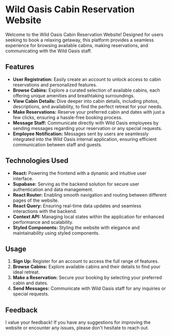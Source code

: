 # Wild Oasis Cabin Reservation Website

Welcome to the Wild Oasis Cabin Reservation Website! Designed for users seeking to book a relaxing getaway, this platform provides a seamless experience for browsing available cabins, making reservations, and communicating with the Wild Oasis staff.

## Features
- **User Registration:** Easily create an account to unlock access to cabin reservations and personalized features.
- **Browse Cabins:** Explore a curated selection of available cabins, each offering unique amenities and breathtaking surroundings.
- **View Cabin Details:** Dive deeper into cabin details, including photos, descriptions, and availability, to find the perfect retreat for your needs.
- **Make Reservations:** Reserve your preferred cabin and dates with just a few clicks, ensuring a hassle-free booking process.
- **Message Staff:** Communicate directly with Wild Oasis employees by sending messages regarding your reservation or any special requests.
- **Employee Notification:** Messages sent by users are seamlessly integrated into the Wild Oasis internal application, ensuring efficient communication between staff and guests.

## Technologies Used
- **React:** Powering the frontend with a dynamic and intuitive user interface.
- **Supabase:** Serving as the backend solution for secure user authentication and data management.
- **React Router:** Enabling smooth navigation and routing between different pages of the website.
- **React Query:** Ensuring real-time data updates and seamless interactions with the backend.
- **Context API:** Managing local states within the application for enhanced performance and scalability.
- **Styled Components:** Styling the website with elegance and maintainability using styled components.

## Usage
1. **Sign Up:** Register for an account to access the full range of features.
2. **Browse Cabins:** Explore available cabins and their details to find your ideal retreat.
3. **Make a Reservation:** Secure your booking by selecting your preferred cabin and dates.
4. **Send Messages:** Communicate with Wild Oasis staff for any inquiries or special requests.

## Feedback
I value your feedback! If you have any suggestions for improving the website or encounter any issues, please don't hesitate to reach out.

